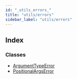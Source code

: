 ```yaml
---
id: "_utils_errors_"
title: "utils/errors"
sidebar_label: "utils/errors"
---
```


## Index

### Classes

* [ArgumentTypeError](../classes/_utils_errors_.argumenttypeerror.md)
* [PositionalArgsError](../classes/_utils_errors_.positionalargserror.md)
